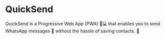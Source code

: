 # QuickSend
QuickSend is a Progressive Web App (PWA) 📲💻 that enables you to send WhatsApp messages 💬 without the hassle of saving contacts. 🚀
